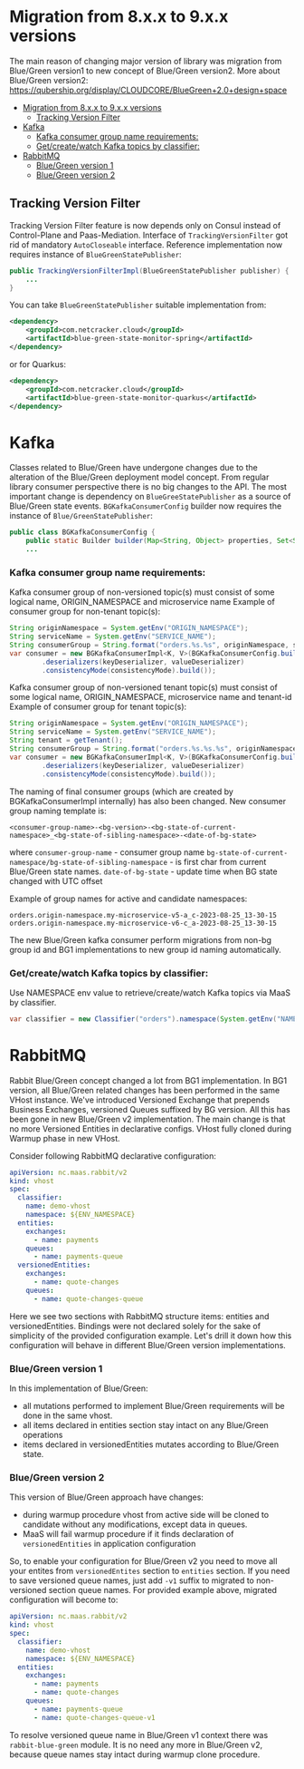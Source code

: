 # Migration from 8.x.x to 9.x.x versions

The main reason of changing major version of library was migration from Blue/Green version1 to new 
concept of Blue/Green version2. More about Blue/Green version2: https://qubership.org/display/CLOUDCORE/BlueGreen+2.0+design+space     

<!-- TOC -->
* [Migration from 8.x.x to 9.x.x versions](#migration-from-8xx-to-9xx-versions)
  * [Tracking Version Filter](#tracking-version-filter-)
* [Kafka](#kafka)
    * [Kafka consumer group name requirements:](#kafka-consumer-group-name-requirements)
    * [Get/create/watch Kafka topics by classifier:](#getcreatewatch-kafka-topics-by-classifier)
* [RabbitMQ](#rabbitmq)
    * [Blue/Green version 1](#bluegreen-version-1)
    * [Blue/Green version 2](#bluegreen-version-2)
<!-- TOC -->

## Tracking Version Filter 
Tracking Version Filter feature is now depends only on Consul instead of Control-Plane and Paas-Mediation. Interface of 
`TrackingVersionFilter` got rid of mandatory `AutoCloseable` interface. Reference implementation now 
requires instance of `BlueGreenStatePublisher`:
```java
public TrackingVersionFilterImpl(BlueGreenStatePublisher publisher) {
    ...
}
```
You can take `BlueGreenStatePublisher` suitable implementation from: 
```xml
<dependency>
    <groupId>com.netcracker.cloud</groupId>
    <artifactId>blue-green-state-monitor-spring</artifactId>
</dependency>
```
or for Quarkus:
```xml
<dependency>
    <groupId>com.netcracker.cloud</groupId>
    <artifactId>blue-green-state-monitor-quarkus</artifactId>
</dependency>
```

# Kafka
Classes related to Blue/Green have undergone changes due to the alteration of the Blue/Green deployment model concept. 
From regular library consumer perspective there is no big changes to the API. The most important change is dependency 
on `BlueGreeStatePublisher` as a source of Blue/Green state events. `BGKafkaConsumerConfig` builder now requires the 
instance of `Blue/GreenStatePublisher`:
```java
public class BGKafkaConsumerConfig {
    public static Builder builder(Map<String, Object> properties, Set<String> topics, BlueGreenStatePublisher statePublisher) {
    ...
```
### Kafka consumer group name requirements:
Kafka consumer group of non-versioned topic(s) must consist of some logical name, ORIGIN_NAMESPACE and microservice name
Example of consumer group for non-tenant topic(s):
```java
String originNamespace = System.getEnv("ORIGIN_NAMESPACE");
String serviceName = System.getEnv("SERVICE_NAME");
String consumerGroup = String.format("orders.%s.%s", originNamespace, serviceName);
var consumer = new BGKafkaConsumerImpl<K, V>(BGKafkaConsumerConfig.builder(Map.of(ConsumerConfig.GROUP_ID_CONFIG, consumerGroup), topicName, blueGreenStatePublisher)
        .deserializers(keyDeserializer, valueDeserializer)
        .consistencyMode(consistencyMode).build());
```
Kafka consumer group of non-versioned tenant topic(s) must consist of some logical name, ORIGIN_NAMESPACE, microservice name and tenant-id
Example of consumer group for tenant topic(s):
```java
String originNamespace = System.getEnv("ORIGIN_NAMESPACE");
String serviceName = System.getEnv("SERVICE_NAME");
String tenant = getTenant();
String consumerGroup = String.format("orders.%s.%s.%s", originNamespace, serviceName, tenant);
var consumer = new BGKafkaConsumerImpl<K, V>(BGKafkaConsumerConfig.builder(Map.of(ConsumerConfig.GROUP_ID_CONFIG, consumerGroup), topicName, blueGreenStatePublisher)
        .deserializers(keyDeserializer, valueDeserializer)
        .consistencyMode(consistencyMode).build());
```
The naming of final consumer groups (which are created by BGKafkaConsumerImpl internally) has also been changed. New consumer group naming template is:
```
<consumer-group-name>-<bg-version>-<bg-state-of-current-namespace>_<bg-state-of-sibling-namespace>-<date-of-bg-state>
```
where
`consumer-group-name` - consumer group name
`bg-state-of-current-namespace/bg-state-of-sibling-namespace` - is first char from current Blue/Green state names.
`date-of-bg-state` - update time when BG state changed with UTC offset

Example of group names for active and candidate namespaces:
```
orders.origin-namespace.my-microservice-v5-a_c-2023-08-25_13-30-15
orders.origin-namespace.my-microservice-v6-c_a-2023-08-25_13-30-15
```
The new Blue/Green kafka consumer perform migrations from non-bg group id and BG1 implementations to new group id naming 
automatically.

### Get/create/watch Kafka topics by classifier:
Use NAMESPACE env value to retrieve/create/watch Kafka topics via MaaS by classifier.
```java
var classifier = new Classifier("orders").namespace(System.getEnv("NAMESPACE"));
```

# RabbitMQ
Rabbit Blue/Green concept changed a lot from BG1 implementation. In BG1 version, all Blue/Green related changes has been 
performed in the same VHost instance. We've introduced Versioned Exchange that prepends Business Exchanges, versioned 
Queues suffixed by BG version. All this has been gone in new Blue/Green v2 implementation. The main change is that 
no more Versioned Entities in declarative configs. VHost fully cloned during Warmup phase in new VHost.   

Consider following RabbitMQ declarative configuration:

```yaml
apiVersion: nc.maas.rabbit/v2
kind: vhost
spec:
  classifier:
    name: demo-vhost
    namespace: ${ENV_NAMESPACE}
  entities:
    exchanges:
      - name: payments
    queues:
      - name: payments-queue
  versionedEntities:
    exchanges:
      - name: quote-changes
    queues:
      - name: quote-changes-queue
```
Here we see two sections with RabbitMQ structure items: entities  and versionedEntities. Bindings were not 
declared solely for the sake of simplicity of the provided configuration example.
Let's drill it down how this configuration will behave in different Blue/Green version implementations.

### Blue/Green version 1
In this implementation of Blue/Green:

* all mutations performed to implement Blue/Green requirements will be done in the same vhost.
* all items declared in entities section stay intact on any Blue/Green operations
* items declared in versionedEntities mutates according to Blue/Green state.

### Blue/Green version 2
This version of Blue/Green approach have changes:

* during warmup procedure vhost from active side will be cloned to candidate without any modifications, except data in queues.  
* MaaS will fail warmup procedure if it finds declaration of `versionedEntities` in application configuration

So, to enable your configuration for Blue/Green v2 you need to move all your entites from `versionedEntites` section 
to `entities` section. If you need to save versioned queue names, just add `-v1` suffix to migrated to non-versioned
section queue names. For provided example above, migrated configuration will become to:

```yaml
apiVersion: nc.maas.rabbit/v2
kind: vhost
spec:
  classifier:
    name: demo-vhost
    namespace: ${ENV_NAMESPACE}
  entities:
    exchanges:
      - name: payments
      - name: quote-changes
    queues:
      - name: payments-queue
      - name: quote-changes-queue-v1
```

To resolve versioned queue name in Blue/Green v1 context there was `rabbit-blue-green` module. It is no need any more 
in Blue/Green v2, because queue names stay intact during warmup clone procedure.

